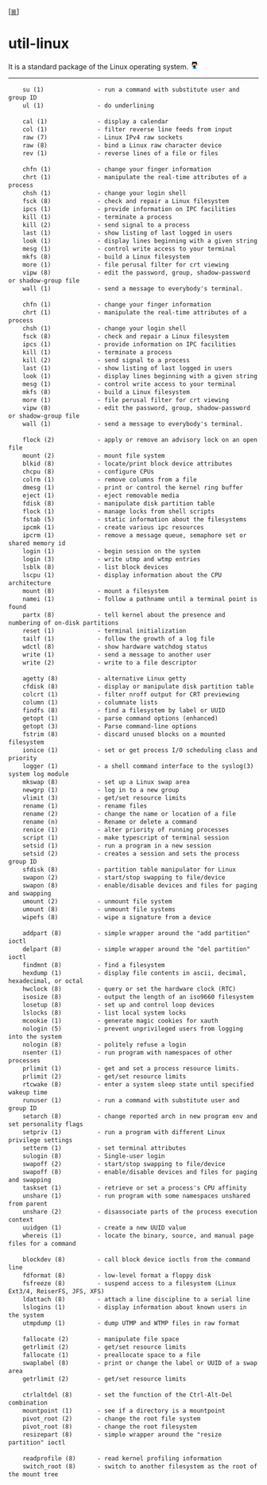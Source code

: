 <!--
File          : util-linux.md

Created       : Wed 14 Oct 2015 23:08:36
Last Modified : Sat 21 Nov 2015 20:41:51
Maintainer    : sharlatan
-->

[[≣](../README.md#Index "Index")]
# util-linux #
It is a standard package of the Linux operating system.
[![](../icons/github.png)](https://github.com/karelzak/util-linux)

* * *

        su (1)               - run a command with substitute user and group ID
        ul (1)               - do underlining

        cal (1)              - display a calendar
        col (1)              - filter reverse line feeds from input
        raw (7)              - Linux IPv4 raw sockets
        raw (8)              - bind a Linux raw character device
        rev (1)              - reverse lines of a file or files

        chfn (1)             - change your finger information
        chrt (1)             - manipulate the real-time attributes of a process
        chsh (1)             - change your login shell
        fsck (8)             - check and repair a Linux filesystem
        ipcs (1)             - provide information on IPC facilities
        kill (1)             - terminate a process
        kill (2)             - send signal to a process
        last (1)             - show listing of last logged in users
        look (1)             - display lines beginning with a given string
        mesg (1)             - control write access to your terminal
        mkfs (8)             - build a Linux filesystem
        more (1)             - file perusal filter for crt viewing
        vipw (8)             - edit the password, group, shadow-password or shadow-group file
        wall (1)             - send a message to everybody's terminal.

        chfn (1)             - change your finger information
        chrt (1)             - manipulate the real-time attributes of a process
        chsh (1)             - change your login shell
        fsck (8)             - check and repair a Linux filesystem
        ipcs (1)             - provide information on IPC facilities
        kill (1)             - terminate a process
        kill (2)             - send signal to a process
        last (1)             - show listing of last logged in users
        look (1)             - display lines beginning with a given string
        mesg (1)             - control write access to your terminal
        mkfs (8)             - build a Linux filesystem
        more (1)             - file perusal filter for crt viewing
        vipw (8)             - edit the password, group, shadow-password or shadow-group file
        wall (1)             - send a message to everybody's terminal.

        flock (2)            - apply or remove an advisory lock on an open file
        mount (2)            - mount file system
        blkid (8)            - locate/print block device attributes
        chcpu (8)            - configure CPUs
        colrm (1)            - remove columns from a file
        dmesg (1)            - print or control the kernel ring buffer
        eject (1)            - eject removable media
        fdisk (8)            - manipulate disk partition table
        flock (1)            - manage locks from shell scripts
        fstab (5)            - static information about the filesystems
        ipcmk (1)            - create various ipc resources
        ipcrm (1)            - remove a message queue, semaphore set or shared memory id
        login (1)            - begin session on the system
        login (3)            - write utmp and wtmp entries
        lsblk (8)            - list block devices
        lscpu (1)            - display information about the CPU architecture
        mount (8)            - mount a filesystem
        namei (1)            - follow a pathname until a terminal point is found
        partx (8)            - tell kernel about the presence and numbering of on-disk partitions
        reset (1)            - terminal initialization
        tailf (1)            - follow the growth of a log file
        wdctl (8)            - show hardware watchdog status
        write (1)            - send a message to another user
        write (2)            - write to a file descriptor

        agetty (8)           - alternative Linux getty
        cfdisk (8)           - display or manipulate disk partition table
        colcrt (1)           - filter nroff output for CRT previewing
        column (1)           - columnate lists
        findfs (8)           - find a filesystem by label or UUID
        getopt (1)           - parse command options (enhanced)
        getopt (3)           - Parse command-line options
        fstrim (8)           - discard unused blocks on a mounted filesystem
        ionice (1)           - set or get process I/O scheduling class and priority
        logger (1)           - a shell command interface to the syslog(3) system log module
        mkswap (8)           - set up a Linux swap area
        newgrp (1)           - log in to a new group
        vlimit (3)           - get/set resource limits
        rename (1)           - rename files
        rename (2)           - change the name or location of a file
        rename (n)           - Rename or delete a command
        renice (1)           - alter priority of running processes
        script (1)           - make typescript of terminal session
        setsid (1)           - run a program in a new session
        setsid (2)           - creates a session and sets the process group ID
        sfdisk (8)           - partition table manipulator for Linux
        swapon (2)           - start/stop swapping to file/device
        swapon (8)           - enable/disable devices and files for paging and swapping
        umount (2)           - unmount file system
        umount (8)           - unmount file systems
        wipefs (8)           - wipe a signature from a device

        addpart (8)          - simple wrapper around the "add partition" ioctl
        delpart (8)          - simple wrapper around the "del partition" ioctl
        findmnt (8)          - find a filesystem
        hexdump (1)          - display file contents in ascii, decimal, hexadecimal, or octal
        hwclock (8)          - query or set the hardware clock (RTC)
        isosize (8)          - output the length of an iso9660 filesystem
        losetup (8)          - set up and control loop devices
        lslocks (8)          - list local system locks
        mcookie (1)          - generate magic cookies for xauth
        nologin (5)          - prevent unprivileged users from logging into the system
        nologin (8)          - politely refuse a login
        nsenter (1)          - run program with namespaces of other processes
        prlimit (1)          - get and set a process resource limits.
        prlimit (2)          - get/set resource limits
        rtcwake (8)          - enter a system sleep state until specified wakeup time
        runuser (1)          - run a command with substitute user and group ID
        setarch (8)          - change reported arch in new program env and set personality flags
        setpriv (1)          - run a program with different Linux privilege settings
        setterm (1)          - set terminal attributes
        sulogin (8)          - Single-user login
        swapoff (2)          - start/stop swapping to file/device
        swapoff (8)          - enable/disable devices and files for paging and swapping
        taskset (1)          - retrieve or set a process's CPU affinity
        unshare (1)          - run program with some namespaces unshared from parent
        unshare (2)          - disassociate parts of the process execution context
        uuidgen (1)          - create a new UUID value
        whereis (1)          - locate the binary, source, and manual page files for a command

        blockdev (8)         - call block device ioctls from the command line
        fdformat (8)         - low-level format a floppy disk
        fsfreeze (8)         - suspend access to a filesystem (Linux Ext3/4, ReiserFS, JFS, XFS)
        ldattach (8)         - attach a line discipline to a serial line
        lslogins (1)         - display information about known users in the system
        utmpdump (1)         - dump UTMP and WTMP files in raw format

        fallocate (2)        - manipulate file space
        getrlimit (2)        - get/set resource limits
        fallocate (1)        - preallocate space to a file
        swaplabel (8)        - print or change the label or UUID of a swap area
        getrlimit (2)        - get/set resource limits

        ctrlaltdel (8)       - set the function of the Ctrl-Alt-Del combination
        mountpoint (1)       - see if a directory is a mountpoint
        pivot_root (2)       - change the root file system
        pivot_root (8)       - change the root filesystem
        resizepart (8)       - simple wrapper around the "resize partition" ioctl

        readprofile (8)      - read kernel profiling information
        switch_root (8)      - switch to another filesystem as the root of the mount tree
